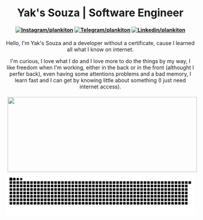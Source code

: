 <div align="center">

# Yak's Souza | Software Engineer

#### [![Instagram/plankiton](https://camo.githubusercontent.com/026d55bed948b0a02322387cc80d4bbefe2eb07927a83b47375e3682e0618a99/68747470733a2f2f696d672e69636f6e73382e636f6d2f666c75656e742f39362f3030303030302f696e7374616772616d2d6e65772e706e67)](https://instagram.com/plank1ton) [![Telegram/plankiton](https://camo.githubusercontent.com/b227229f6020531b71aecf7f73b7c1255d09b01408d282ee2866e93f577a25bc/68747470733a2f2f696d672e69636f6e73382e636f6d2f666c75656e742f39362f3030303030302f74656c656772616d2d6170702e706e67)](https://t.me/plankiton) [![Linkedin/plankiton](https://camo.githubusercontent.com/c3aae05bca24b76260a337299ad83032637c85accd96b1b3dc67ca4957e2d6b9/68747470733a2f2f696d672e69636f6e73382e636f6d2f666c75656e742f39362f3030303030302f6c696e6b6564696e2e706e67)](https://linkedin.com/in/plankiton)

<div align="center">

  Hello, I'm Yak's Souza and a developer without a certificate, cause I learned all what I know on internet.

  I'm curious, I love what I do and I love more to do the things by my way, I like freedom when I'm working, either in the back or in the front (althought I perfer back), even having some attentions problems and a bad memory, I learn fast and I can get by knowing little about something (I just need internet access).
  
<img height="200em"  style="margin: 5px" src="https://github-readme-stats.vercel.app/api/top-langs/?username=plankiton&layout=compact&langs_count=8&theme=dracula" width="100%"/>  

<img src="https://github.com/Plankiton/Plankiton/blob/output/github-contribution-grid-snake.svg?raw=true"/>
</div>
</div>
